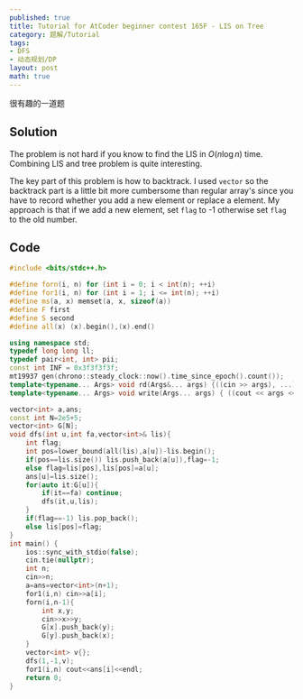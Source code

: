 ```yaml
---
published: true
title: Tutorial for AtCoder beginner contest 165F - LIS on Tree
category: 题解/Tutorial
tags:
- DFS
- 动态规划/DP
layout: post
math: true
---
```

很有趣的一道题
<!-- more -->

## Solution

The problem is not hard if you know to find the LIS in $O(n\log n)$ time. Combining LIS and tree problem is quite interesting.

The key part of this problem is how to backtrack. I used `vector` so the backtrack part is a little bit more cumbersome than regular array's since you have to record whether you add a new element or replace a element. My approach is that if we add a new element, set `flag` to -1 otherwise set `flag` to the old number.

## Code

```cpp
#include <bits/stdc++.h>

#define forn(i, n) for (int i = 0; i < int(n); ++i)
#define for1(i, n) for (int i = 1; i <= int(n); ++i)
#define ms(a, x) memset(a, x, sizeof(a))
#define F first
#define S second
#define all(x) (x).begin(),(x).end()

using namespace std;
typedef long long ll;
typedef pair<int, int> pii;
const int INF = 0x3f3f3f3f;
mt19937 gen(chrono::steady_clock::now().time_since_epoch().count());
template<typename... Args> void rd(Args&... args) {((cin >> args), ...);}
template<typename... Args> void write(Args... args) { ((cout << args << " "), ...); cout<<endl;}

vector<int> a,ans;
const int N=2e5+5;
vector<int> G[N];
void dfs(int u,int fa,vector<int>& lis){
    int flag;
    int pos=lower_bound(all(lis),a[u])-lis.begin();
    if(pos==lis.size()) lis.push_back(a[u]),flag=-1;
    else flag=lis[pos],lis[pos]=a[u];
    ans[u]=lis.size();
    for(auto it:G[u]){
        if(it==fa) continue;
        dfs(it,u,lis);
    }
    if(flag==-1) lis.pop_back();
    else lis[pos]=flag;
}
int main() {
    ios::sync_with_stdio(false);
    cin.tie(nullptr);
    int n;
    cin>>n;
    a=ans=vector<int>(n+1);
    for1(i,n) cin>>a[i];
    forn(i,n-1){
        int x,y;
        cin>>x>>y;
        G[x].push_back(y);
        G[y].push_back(x);
    }
    vector<int> v{};
    dfs(1,-1,v);
    for1(i,n) cout<<ans[i]<<endl;
    return 0;
}
```
